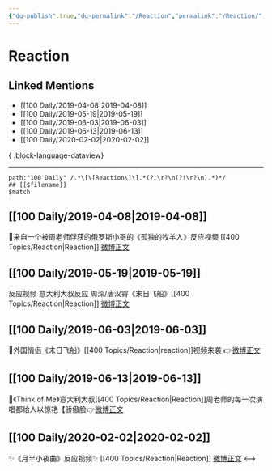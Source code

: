 ```yaml
---
{"dg-publish":true,"dg-permalink":"/Reaction","permalink":"/Reaction/","created":"2023-03-11T21:15:49.000+08:00","updated":"2023-04-10T17:19:35.000+08:00"}
---
```


# Reaction

## Linked Mentions
- [[100 Daily/2019-04-08\|2019-04-08]]
- [[100 Daily/2019-05-19\|2019-05-19]]
- [[100 Daily/2019-06-03\|2019-06-03]]
- [[100 Daily/2019-06-13\|2019-06-13]]
- [[100 Daily/2020-02-02\|2020-02-02]]

{ .block-language-dataview}

---

```expander
path:"100 Daily" /.*\[\[Reaction\]\].*(?:\r?\n(?!\r?\n).*)*/
## [[$filename]]
$match
```
## [[100 Daily/2019-04-08\|2019-04-08]]
🐰来自一个被周老师俘获的俄罗斯小哥的《孤独的牧羊人》反应视频 [[400 Topics/Reaction\|Reaction]]
[微博正文](https://m.weibo.cn/6466290670/4358853929230578)
## [[100 Daily/2019-05-19\|2019-05-19]]
反应视频 意大利大叔反应 周深/唐汉霄《末日飞船》[[400 Topics/Reaction\|Reaction]]
[微博正文](https://weibo.com/6466290670/HuVVcxIzJ)

## [[100 Daily/2019-06-03\|2019-06-03]]
🌟外国情侣《末日飞船》[[400 Topics/Reaction\|reaction]]视频来袭
👉[微博正文](https://m.weibo.cn/6466290670/4379213899414616)
## [[100 Daily/2019-06-13\|2019-06-13]]
🙈《Think of Me》意大利大叔[[400 Topics/Reaction\|Reaction]]周老师的每一次演唱都给人以惊艳【骄傲脸👉[微博正文](https://m.weibo.cn/6466290670/4382656046876759)
## [[100 Daily/2020-02-02\|2020-02-02]]
✨《月半小夜曲》反应视频✨ [[400 Topics/Reaction\|Reaction]]
[微博正文](https://m.weibo.cn/6466290670/4467539826958539)
<-->